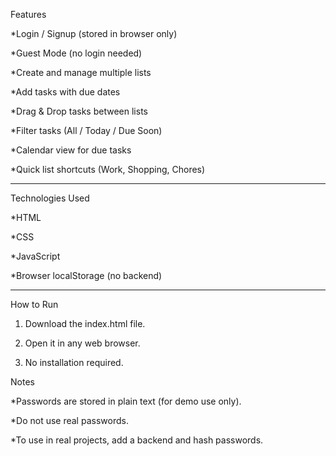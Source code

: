Features

*Login / Signup (stored in browser only)

*Guest Mode (no login needed)

*Create and manage multiple lists

*Add tasks with due dates

*Drag & Drop tasks between lists

*Filter tasks (All / Today / Due Soon)

*Calendar view for due tasks

*Quick list shortcuts (Work, Shopping, Chores)

---
Technologies Used

*HTML

*CSS

*JavaScript

*Browser localStorage (no backend)



---

How to Run

1. Download the index.html file.


2. Open it in any web browser.


3. No installation required.

Notes

*Passwords are stored in plain text (for demo use only).

*Do not use real passwords.

*To use in real projects, add a backend and hash passwords.

